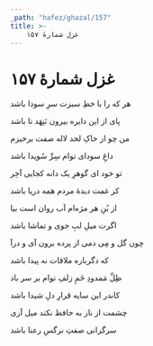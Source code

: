 ```yaml
---
_path: "hafez/ghazal/157"
title: >-
    غزل شمارهٔ ۱۵۷
---
```

# غزل شمارهٔ ۱۵۷

<div class="b" id="bn1"><div class="m1"><p>هر که را با خطِ سبزت سرِ سودا باشد</p></div>
<div class="m2"><p>پای از این دایره بیرون نَنِهَد تا باشد</p></div></div>
<div class="b" id="bn2"><div class="m1"><p>من چو از خاکِ لحد لاله صفت برخیزم</p></div>
<div class="m2"><p>داغِ سودای توام سِرِّ سُویدا باشد</p></div></div>
<div class="b" id="bn3"><div class="m1"><p>تو خود ای گوهرِ یک دانه کجایی آخِر</p></div>
<div class="m2"><p>کز غمت دیدهٔ مردم همه دریا باشد</p></div></div>
<div class="b" id="bn4"><div class="m1"><p>از بُنِ هر مژه‌ام آب روان است بیا</p></div>
<div class="m2"><p>اگرت میلِ لبِ جوی و تماشا باشد</p></div></div>
<div class="b" id="bn5"><div class="m1"><p>چون گل و مِی دمی از پرده برون آی و درآ</p></div>
<div class="m2"><p>که دگرباره ملاقات نه پیدا باشد</p></div></div>
<div class="b" id="bn6"><div class="m1"><p>ظِلِّ مَمدودِ خَمِ زلفِ توام بر سر باد</p></div>
<div class="m2"><p>کاندر این سایه قرارِ دلِ شیدا باشد</p></div></div>
<div class="b" id="bn7"><div class="m1"><p>چشمت از ناز به حافظ نکند میل آری</p></div>
<div class="m2"><p>سرگرانی صفتِ نرگسِ رعنا باشد</p></div></div>
